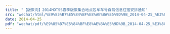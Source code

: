 ```yaml
---
title: "【版聚向】2014MOTSS春季版聚集合地点包车车号自驾信息住宿安排通知"
src: "wechat/html/%E9%85%B7%E5%84%BF%E8%AE%BA%E5%9D%9B_2014-04-25_%E3%80%90%E7%89%88%E8%81%9A%E5%90%91%E3%80%912014MOTSS%E6%98%A5%E5%AD%A3%E7%89%88%E8%81%9A%E9%9B%86%E5%90%88%E5%9C%B0%E7%82%B9%E5%8C%85%E8%BD%A6%E8%BD%A6%E5%8F%B7%E8%87%AA%E9%A9%BE%E4%BF%A1%E6%81%AF%E4%BD%8F%E5%AE%BF%E5%AE%89%E6%8E%92%E9%80%9A%E7%9F%A5.html"
date: 2014-04-25
pdf: "wechat/pdf/%E9%85%B7%E5%84%BF%E8%AE%BA%E5%9D%9B_2014-04-25_%E3%80%90%E7%89%88%E8%81%9A%E5%90%91%E3%80%912014MOTSS%E6%98%A5%E5%AD%A3%E7%89%88%E8%81%9A%E9%9B%86%E5%90%88%E5%9C%B0%E7%82%B9%E5%8C%85%E8%BD%A6%E8%BD%A6%E5%8F%B7%E8%87%AA%E9%A9%BE%E4%BF%A1%E6%81%AF%E4%BD%8F%E5%AE%BF%E5%AE%89%E6%8E%92%E9%80%9A%E7%9F%A5.pdf"
---
```

